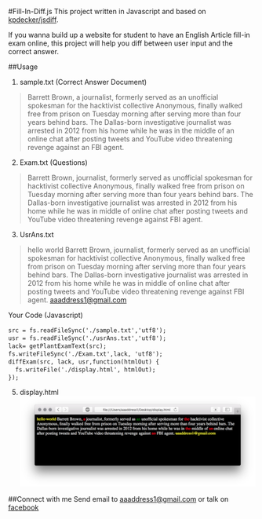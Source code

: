 #Fill-In-Diff.js
This project written in Javascript and based on [kpdecker/jsdiff](https://github.com/kpdecker/jsdiff). 

If you wanna build up a website for student to have an English Article fill-in exam online, this project will help you diff between user input and the correct answer.

##Usage

1. sample.txt (Correct Answer Document)
> Barrett Brown, a journalist, formerly served as an unofficial spokesman for the hacktivist collective Anonymous, finally walked free from prison on Tuesday morning after serving more than four years behind bars.
The Dallas-born investigative journalist was arrested in 2012 from his home while he was in the middle of an online chat after posting tweets and YouTube video threatening revenge against an FBI agent.

2. Exam.txt (Questions)
> Barrett Brown, journalist, formerly served as unofficial spokesman for hacktivist collective Anonymous, finally walked free from prison on Tuesday morning after serving more than four years behind bars.
The Dallas-born investigative journalist was arrested in 2012 from his home while he was in middle of online chat after posting tweets and YouTube video threatening revenge against FBI agent.

3. UsrAns.txt
> hello world Barrett Brown, journalist, formerly served as an unofficial spokesman for hacktivist collective Anonymous, finally walked free from prison on Tuesday morning after serving more than four years behind bars.
The Dallas-born investigative journalist was arrested in 2012 from his home while he was in middle of online chat after posting tweets and YouTube video threatening revenge against FBI agent. aaaddress1@gmail.com

Your Code (Javascript)

    src = fs.readFileSync('./sample.txt','utf8');
    usr = fs.readFileSync('./usrAns.txt','utf8');
    lack= getPlantExamText(src);
    fs.writeFileSync('./Exam.txt',lack, 'utf8');
    diffExam(src, lack, usr,function(htmlOut) {
      fs.writeFile('./display.html', htmlOut);
    });


5. display.html
![](demo.png)

##Connect with me
Send email to aaaddress1@gmail.com or talk on [ facebook](https://www.facebook.com/aaaddress1)
